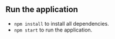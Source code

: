 ## Run the application

* `npm install` to install all dependencies.
* `npm start` to run the application.
